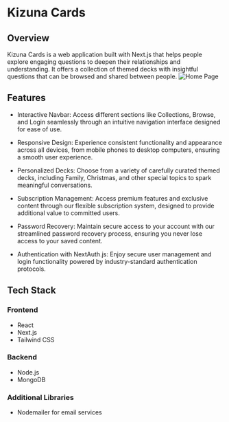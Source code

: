 # Kizuna Cards

## Overview

Kizuna Cards is a web application built with Next.js that helps people explore engaging questions to deepen their relationships and understanding. It offers a collection of themed decks with insightful questions that can be browsed and shared between people.
![Home Page](./Public/Images/images/readme/Home.png)

## Features

* Interactive Navbar: Access different sections like Collections, Browse, and Login seamlessly through an intuitive navigation interface designed for ease of use.

* Responsive Design: Experience consistent functionality and appearance across all devices, from mobile phones to desktop computers, ensuring a smooth user experience.

* Personalized Decks: Choose from a variety of carefully curated themed decks, including Family, Christmas, and other special topics to spark meaningful conversations.

* Subscription Management: Access premium features and exclusive content through our flexible subscription system, designed to provide additional value to committed users.

* Password Recovery: Maintain secure access to your account with our streamlined password recovery process, ensuring you never lose access to your saved content.

* Authentication with NextAuth.js: Enjoy secure user management and login functionality powered by industry-standard authentication protocols.

## Tech Stack

### Frontend
* React
* Next.js
* Tailwind CSS

### Backend
* Node.js
* MongoDB

### Additional Libraries
* Nodemailer for email services